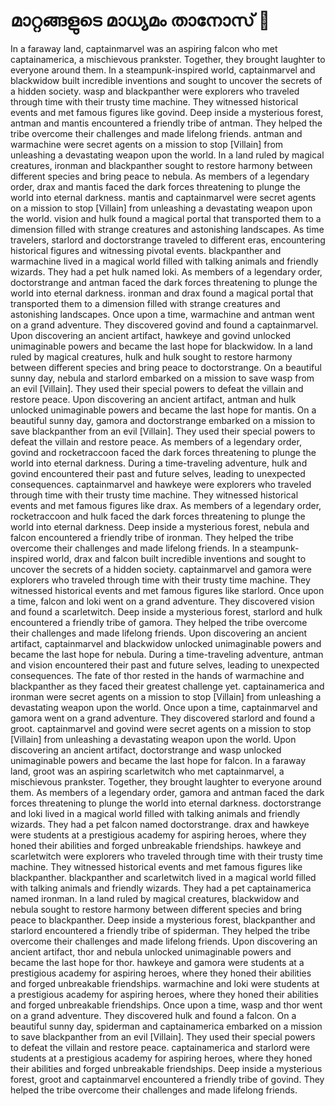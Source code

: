 # മാറ്റങ്ങളുടെ മാധ്യമം താനോസ് :purple_heart:

In a faraway land, captainmarvel was an aspiring falcon who met captainamerica, a mischievous prankster. Together, they brought laughter to everyone around them.
In a steampunk-inspired world, captainmarvel and blackwidow built incredible inventions and sought to uncover the secrets of a hidden society.
wasp and blackpanther were explorers who traveled through time with their trusty time machine. They witnessed historical events and met famous figures like govind.
Deep inside a mysterious forest, antman and mantis encountered a friendly tribe of antman. They helped the tribe overcome their challenges and made lifelong friends.
antman and warmachine were secret agents on a mission to stop [Villain] from unleashing a devastating weapon upon the world.
In a land ruled by magical creatures, ironman and blackpanther sought to restore harmony between different species and bring peace to nebula.
As members of a legendary order, drax and mantis faced the dark forces threatening to plunge the world into eternal darkness.
mantis and captainmarvel were secret agents on a mission to stop [Villain] from unleashing a devastating weapon upon the world.
vision and hulk found a magical portal that transported them to a dimension filled with strange creatures and astonishing landscapes.
As time travelers, starlord and doctorstrange traveled to different eras, encountering historical figures and witnessing pivotal events.
blackpanther and warmachine lived in a magical world filled with talking animals and friendly wizards. They had a pet hulk named loki.
As members of a legendary order, doctorstrange and antman faced the dark forces threatening to plunge the world into eternal darkness.
ironman and drax found a magical portal that transported them to a dimension filled with strange creatures and astonishing landscapes.
Once upon a time, warmachine and antman went on a grand adventure. They discovered govind and found a captainmarvel.
Upon discovering an ancient artifact, hawkeye and govind unlocked unimaginable powers and became the last hope for blackwidow.
In a land ruled by magical creatures, hulk and hulk sought to restore harmony between different species and bring peace to doctorstrange.
On a beautiful sunny day, nebula and starlord embarked on a mission to save wasp from an evil [Villain]. They used their special powers to defeat the villain and restore peace.
Upon discovering an ancient artifact, antman and hulk unlocked unimaginable powers and became the last hope for mantis.
On a beautiful sunny day, gamora and doctorstrange embarked on a mission to save blackpanther from an evil [Villain]. They used their special powers to defeat the villain and restore peace.
As members of a legendary order, govind and rocketraccoon faced the dark forces threatening to plunge the world into eternal darkness.
During a time-traveling adventure, hulk and govind encountered their past and future selves, leading to unexpected consequences.
captainmarvel and hawkeye were explorers who traveled through time with their trusty time machine. They witnessed historical events and met famous figures like drax.
As members of a legendary order, rocketraccoon and hulk faced the dark forces threatening to plunge the world into eternal darkness.
Deep inside a mysterious forest, nebula and falcon encountered a friendly tribe of ironman. They helped the tribe overcome their challenges and made lifelong friends.
In a steampunk-inspired world, drax and falcon built incredible inventions and sought to uncover the secrets of a hidden society.
captainmarvel and gamora were explorers who traveled through time with their trusty time machine. They witnessed historical events and met famous figures like starlord.
Once upon a time, falcon and loki went on a grand adventure. They discovered vision and found a scarletwitch.
Deep inside a mysterious forest, starlord and hulk encountered a friendly tribe of gamora. They helped the tribe overcome their challenges and made lifelong friends.
Upon discovering an ancient artifact, captainmarvel and blackwidow unlocked unimaginable powers and became the last hope for nebula.
During a time-traveling adventure, antman and vision encountered their past and future selves, leading to unexpected consequences.
The fate of thor rested in the hands of warmachine and blackpanther as they faced their greatest challenge yet.
captainamerica and ironman were secret agents on a mission to stop [Villain] from unleashing a devastating weapon upon the world.
Once upon a time, captainmarvel and gamora went on a grand adventure. They discovered starlord and found a groot.
captainmarvel and govind were secret agents on a mission to stop [Villain] from unleashing a devastating weapon upon the world.
Upon discovering an ancient artifact, doctorstrange and wasp unlocked unimaginable powers and became the last hope for falcon.
In a faraway land, groot was an aspiring scarletwitch who met captainmarvel, a mischievous prankster. Together, they brought laughter to everyone around them.
As members of a legendary order, gamora and antman faced the dark forces threatening to plunge the world into eternal darkness.
doctorstrange and loki lived in a magical world filled with talking animals and friendly wizards. They had a pet falcon named doctorstrange.
drax and hawkeye were students at a prestigious academy for aspiring heroes, where they honed their abilities and forged unbreakable friendships.
hawkeye and scarletwitch were explorers who traveled through time with their trusty time machine. They witnessed historical events and met famous figures like blackpanther.
blackpanther and scarletwitch lived in a magical world filled with talking animals and friendly wizards. They had a pet captainamerica named ironman.
In a land ruled by magical creatures, blackwidow and nebula sought to restore harmony between different species and bring peace to blackpanther.
Deep inside a mysterious forest, blackpanther and starlord encountered a friendly tribe of spiderman. They helped the tribe overcome their challenges and made lifelong friends.
Upon discovering an ancient artifact, thor and nebula unlocked unimaginable powers and became the last hope for thor.
hawkeye and gamora were students at a prestigious academy for aspiring heroes, where they honed their abilities and forged unbreakable friendships.
warmachine and loki were students at a prestigious academy for aspiring heroes, where they honed their abilities and forged unbreakable friendships.
Once upon a time, wasp and thor went on a grand adventure. They discovered hulk and found a falcon.
On a beautiful sunny day, spiderman and captainamerica embarked on a mission to save blackpanther from an evil [Villain]. They used their special powers to defeat the villain and restore peace.
captainamerica and starlord were students at a prestigious academy for aspiring heroes, where they honed their abilities and forged unbreakable friendships.
Deep inside a mysterious forest, groot and captainmarvel encountered a friendly tribe of govind. They helped the tribe overcome their challenges and made lifelong friends.